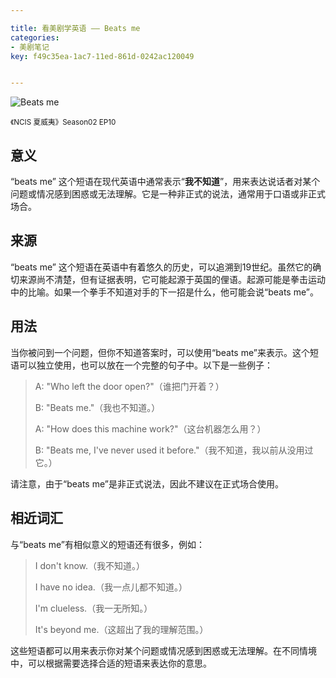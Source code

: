 ```yaml
---

title: 看美剧学英语 —— Beats me
categories:
- 美剧笔记
key: f49c35ea-1ac7-11ed-861d-0242ac120049


---
```




![Beats me](https://icdb-images.oss-cn-hangzhou.aliyuncs.com/news/2023/07/02/SCR-20230701-thga.jpeg)

<small>《NCIS 夏威夷》Season02 EP10</small>

## 意义

“beats me” 这个短语在现代英语中通常表示“**我不知道**”，用来表达说话者对某个问题或情况感到困惑或无法理解。它是一种非正式的说法，通常用于口语或非正式场合。

## 来源

“beats me” 这个短语在英语中有着悠久的历史，可以追溯到19世纪。虽然它的确切来源尚不清楚，但有证据表明，它可能起源于英国的俚语。起源可能是拳击运动中的比喻。如果一个拳手不知道对手的下一招是什么，他可能会说“beats me”。


## 用法

当你被问到一个问题，但你不知道答案时，可以使用“beats me”来表示。这个短语可以独立使用，也可以放在一个完整的句子中。以下是一些例子：

>  A: "Who left the door open?"（谁把门开着？）
> 
>  B: "Beats me."（我也不知道。）
> 
> A: "How does this machine work?"（这台机器怎么用？）
> 
> B: "Beats me, I've never used it before."（我不知道，我以前从没用过它。）

请注意，由于“beats me”是非正式说法，因此不建议在正式场合使用。

## 相近词汇

与“beats me”有相似意义的短语还有很多，例如：

> I don't know.（我不知道。）
> 
> I have no idea.（我一点儿都不知道。）
> 
> I'm clueless.（我一无所知。）
> 
> It's beyond me.（这超出了我的理解范围。）

这些短语都可以用来表示你对某个问题或情况感到困惑或无法理解。在不同情境中，可以根据需要选择合适的短语来表达你的意思。

